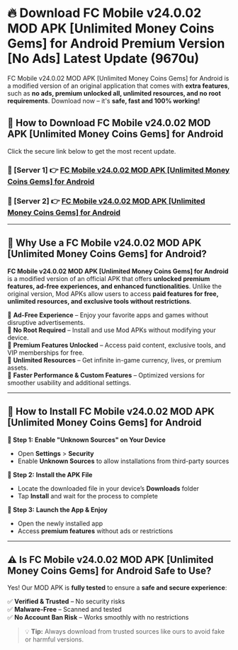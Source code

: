 # 🔥 Download FC Mobile v24.0.02 MOD APK [Unlimited Money Coins Gems] for Android Premium Version [No Ads] Latest Update (9670u) 

FC Mobile v24.0.02 MOD APK [Unlimited Money Coins Gems] for Android is a modified version of an original application that comes with **extra features**, such as **no ads, premium unlocked all, unlimited resources, and no root requirements**. Download now – it's **safe, fast and 100% working!**

## **📱 How to Download FC Mobile v24.0.02 MOD APK [Unlimited Money Coins Gems] for Android**  

Click the secure link below to get the most recent update.  

 ### **📌 [Server 1] 👉** [FC Mobile v24.0.02 MOD APK [Unlimited Money Coins Gems] for Android](https://apkcomod.com?title=FC_Mobile_v24.0.02_MOD_APK_[Unlimited_Money_Coins_Gems]_for_Android)

 ### **📌 [Server 2] 👉** [FC Mobile v24.0.02 MOD APK [Unlimited Money Coins Gems] for Android](https://apkcomod.com?title=FC_Mobile_v24.0.02_MOD_APK_[Unlimited_Money_Coins_Gems]_for_Android)

---

## **🤖 Why Use a FC Mobile v24.0.02 MOD APK [Unlimited Money Coins Gems] for Android?**  

**FC Mobile v24.0.02 MOD APK [Unlimited Money Coins Gems] for Android** is a modified version of an official APK that offers **unlocked premium features, ad-free experiences, and enhanced functionalities**. Unlike the original version, Mod APKs allow users to access **paid features for free, unlimited resources, and exclusive tools without restrictions**.

🔽 **Ad-Free Experience** – Enjoy your favorite apps and games without disruptive advertisements.  
🔽 **No Root Required** – Install and use Mod APKs without modifying your device.  
🔽 **Premium Features Unlocked** – Access paid content, exclusive tools, and VIP memberships for free.  
🔽 **Unlimited Resources** – Get infinite in-game currency, lives, or premium assets.  
🔽 **Faster Performance & Custom Features** – Optimized versions for smoother usability and additional settings.  

---

## **🚀 How to Install FC Mobile v24.0.02 MOD APK [Unlimited Money Coins Gems] for Android**  

**🔹 Step 1:** **Enable "Unknown Sources" on Your Device**  
- Open **Settings** > **Security**  
- Enable **Unknown Sources** to allow installations from third-party sources  

**🔹 Step 2:** **Install the APK File**  
- Locate the downloaded file in your device’s **Downloads** folder  
- Tap **Install** and wait for the process to complete  

**🔹 Step 3:** **Launch the App & Enjoy**  
- Open the newly installed app  
- Access **premium features** without ads or restrictions  

---

## **⚠️ Is FC Mobile v24.0.02 MOD APK [Unlimited Money Coins Gems] for Android Safe to Use?**  

Yes! Our MOD APK is **fully tested** to ensure a **safe and secure experience**:

✅ **Verified & Trusted** – No security risks  
✅ **Malware-Free** – Scanned and tested  
✅ **No Account Ban Risk** – Works smoothly with no restrictions  

> 💡 **Tip:** Always download from trusted sources like ours to avoid fake or harmful versions.